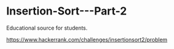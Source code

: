 # Insertion-Sort---Part-2
Educational source for students.

https://www.hackerrank.com/challenges/insertionsort2/problem
